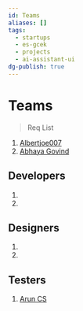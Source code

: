 ```yaml
---
id: Teams
aliases: []
tags:
  - startups
  - es-gcek
  - projects
  - ai-assistant-ui
dg-publish: true
---
```

# Teams

> Req List
1. [Albertjoe007](https://github.com/Albertjoe007)
2. [Abhaya Govind](https://github.com/AbhayaGovind)

## Developers 
1. 
2. 
## Designers
1. 
2. 
## Testers 
1. [Arun CS](https://github.com/aruncs31s)
